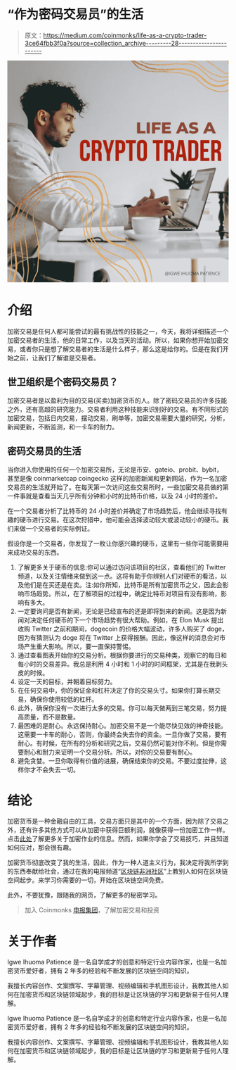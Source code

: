 # “作为密码交易员”的生活

> 原文：<https://medium.com/coinmonks/life-as-a-crypto-trader-3ce64fbb3f0a?source=collection_archive---------28----------------------->

![](img/49bdc77c572f938b2f29f8e7c0ebcd1a.png)

# 介绍

加密交易是任何人都可能尝试的最有挑战性的技能之一，今天，我将详细描述一个加密交易者的生活，他的日常工作，以及当天的活动。所以，如果你想开始加密交易，或者你只是想了解交易者的生活是什么样子，那么这是给你的。但是在我们开始之前，让我们了解谁是交易者。

## 世卫组织是个密码交易员？

加密交易者是以盈利为目的交易(买卖)加密货币的人。除了密码交易员的许多技能之外，还有高超的研究能力。交易者利用这种技能来识别好的交易。有不同形式的加密交易，包括日内交易，摆动交易，刷单等，加密交易需要大量的研究，分析，新闻更新，不断监测，和一卡车的耐力。

## 密码交易员的生活

当你进入你使用的任何一个加密交易所，无论是币安、gateio、probit、bybit，甚至是像 coinmarketcap coingecko 这样的加密新闻和更新网站，作为一名加密交易员的生活就开始了。在每天第一次访问这些交易所时，一些加密交易员做的第一件事就是查看当天几乎所有分钟和小时的比特币价格，以及 24 小时的差价。

在一个交易者分析了比特币的 24 小时差价并确定了市场趋势后，他会继续寻找有趣的硬币进行交易。在这次狩猎中，他可能会选择波动较大或波动较小的硬币。我们来做一个交易者的实际例证。

假设你是一个交易者，你发现了一枚让你感兴趣的硬币，这里有一些你可能需要用来成功交易的东西。

1.  了解更多关于硬币的信息:你可以通过访问该项目的社区，查看他们的 Twitter 频道，以及关注情绪来做到这一点。这将有助于你辨别人们对硬币的看法，以及他们是在买还是在卖。注:如你所知，比特币是所有加密货币之父，因此会影响市场趋势。所以，在了解项目的过程中，确定比特币对项目有没有影响，影响有多大。
2.  一定要询问是否有新闻，无论是已经宣布的还是即将到来的新闻。这是因为新闻对决定任何硬币的下一个市场趋势有很大帮助。例如，在 Elon Musk 提出收购 Twitter 之前和期间，dogecoin 的价格大幅波动，许多人购买了 doge，因为有猜测认为 doge 将在 Twitter 上获得报酬。因此，像这样的消息会对市场产生重大影响。所以，要一直保持警惕。
3.  通过查看图表开始你的交易分析。根据你要进行的交易种类，观察它的每日和每小时的交易差异。我总是利用 4 小时和 1 小时的时间框架，尤其是在我剥头皮的时候。
4.  设定一天的目标，并朝着目标努力。
5.  在任何交易中，你的保证金和杠杆决定了你的交易头寸。如果你打算长期交易，确保你使用较低的杠杆。
6.  此外，确保你没有一次进行太多的交易。你可以每天做两到三笔交易，努力提高质量，而不是数量。
7.  最困难的是耐心。永远保持耐心。加密交易不是一个能尽快见效的神奇技能。这需要一卡车的耐心，否则，你最终会失去你的资金。一旦你做了交易，要有耐心。有时候，在所有的分析和研究之后，交易仍然可能对你不利。但是你需要耐心和耐力来证明一个交易分析。所以，对你的交易要有耐心。
8.  避免贪婪。一旦你取得有价值的进展，确保结束你的交易。不要过度拉伸，这样你才不会失去一切。

# 结论

加密货币是一种金融自由的工具，交易方面只是其中的一个方面，因为除了交易之外，还有许多其他方式可以从加密中获得巨额利润，就像获得一份加密工作一样。点击[此处](/coinmonks/how-to-get-a-crypto-job-with-little-or-no-experience-805bc6ae56d7)了解更多关于加密作业的信息。然而，如果你学会了交易技巧，并且知道如何应对，那会很有趣。

加密货币彻底改变了我的生活，因此，作为一种人道主义行为，我决定将我所学到的东西奉献给社会，通过在我的电报频道“[区块链非洲社区](https://t.me/blockchainafricancommunity)”上教别人如何在区块链空间起步。来学习你需要的一切，开始在区块链空间免费。

此外，不要犹豫，跟随我的网页，了解更多的秘密学习。

> 加入 Coinmonks [电报集团](https://t.me/joinchat/Trz8jaxd6xEsBI4p)，了解加密交易和投资

# 关于作者

Igwe Ihuoma Patience 是一名自学成才的创意和特定行业内容作家，也是一名加密货币爱好者，拥有 2 年多的经验和不断发展的区块链空间的知识。

我擅长内容创作、文案撰写、字幕管理、视频编辑和手机图形设计，我教其他人如何在加密货币和区块链领域起步，我的目标是让区块链的学习和更新易于任何人理解。

Igwe Ihuoma Patience 是一名自学成才的创意和特定行业内容作家，也是一名加密货币爱好者，拥有 2 年多的经验和不断发展的区块链空间的知识。

我擅长内容创作、文案撰写、字幕管理、视频编辑和手机图形设计，我教其他人如何在加密货币和区块链领域起步，我的目标是让区块链的学习和更新易于任何人理解。